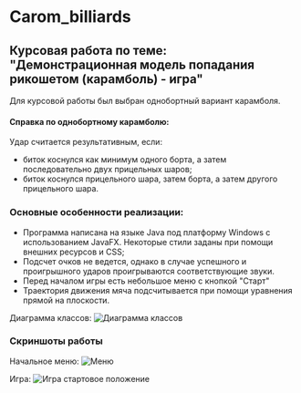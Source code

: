 # Carom_billiards

## Курсовая работа по теме: "Демонстрационная модель попадания рикошетом (карамболь) - игра"

Для курсовой работы был выбран однобортный вариант карамболя.

#### Справка по однобортному карамболю:

Удар считается результативным, если:

- биток коснулся как минимум одного борта, а затем последовательно двух прицельных шаров;
- биток коснулся прицельного шара, затем борта, а затем другого прицельного шара.

### Основные особенности реализации:

- Программа написана на языке Java под платформу Windows с использованием JavaFX. Некоторые стили заданы при помощи внешних ресурсов и CSS;
- Подсчет очков не ведется, однако в случае успешного и проигрышного ударов проигрываются соответствующие звуки.
- Перед началом игры есть небольшое меню с кнопкой "Старт"
- Траектория движения мяча подсчитывается при помощи уравнения прямой на плоскости.

Диаграмма классов:
![Диаграмма классов](https://user-images.githubusercontent.com/96055384/205442687-8d7ce070-a15f-4bbe-868d-2231607edfd9.png)

### Скриншоты работы

Начальное меню:
![Меню](https://user-images.githubusercontent.com/96055384/205442734-9922ca2a-fbae-45d2-afc4-d71a8a390fcb.png)

Игра:
![Игра стартовое положение](https://user-images.githubusercontent.com/96055384/205442763-3365a331-1233-405d-b5ca-52d21c753d2f.png)



